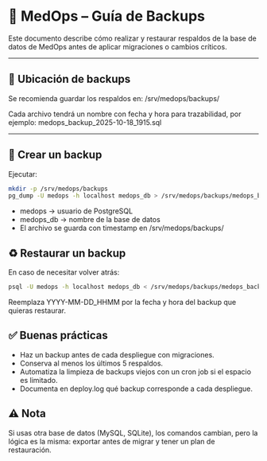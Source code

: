# 💾 MedOps – Guía de Backups

Este documento describe cómo realizar y restaurar respaldos de la base de datos de MedOps antes de aplicar migraciones o cambios críticos.

---

## 📂 Ubicación de backups

Se recomienda guardar los respaldos en:
/srv/medops/backups/

Cada archivo tendrá un nombre con fecha y hora para trazabilidad, por ejemplo:
medops_backup_2025-10-18_1915.sql

---

## 🔄 Crear un backup

Ejecutar:

```bash
mkdir -p /srv/medops/backups
pg_dump -U medops -h localhost medops_db > /srv/medops/backups/medops_backup_$(date +%F_%H%M).sql
```

- medops → usuario de PostgreSQL
- medops_db → nombre de la base de datos
- El archivo se guarda con timestamp en /srv/medops/backups/

## ♻️ Restaurar un backup
En caso de necesitar volver atrás:
```bash
psql -U medops -h localhost medops_db < /srv/medops/backups/medops_backup_YYYY-MM-DD_HHMM.sql
```

Reemplaza YYYY-MM-DD_HHMM por la fecha y hora del backup que quieras restaurar.

## ✅ Buenas prácticas
- Haz un backup antes de cada despliegue con migraciones.
- Conserva al menos los últimos 5 respaldos.
- Automatiza la limpieza de backups viejos con un cron job si el espacio es limitado.
- Documenta en deploy.log qué backup corresponde a cada despliegue.


## ⚠️ Nota
Si usas otra base de datos (MySQL, SQLite), los comandos cambian, pero la lógica es la misma: exportar antes de migrar y tener un plan de restauración.
